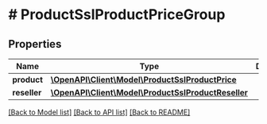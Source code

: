 # # ProductSslProductPriceGroup

## Properties

Name | Type | Description | Notes
------------ | ------------- | ------------- | -------------
**product** | [**\OpenAPI\Client\Model\ProductSslProductPrice**](ProductSslProductPrice.md) |  | [optional]
**reseller** | [**\OpenAPI\Client\Model\ProductSslProductReseller**](ProductSslProductReseller.md) |  | [optional]

[[Back to Model list]](../../README.md#models) [[Back to API list]](../../README.md#endpoints) [[Back to README]](../../README.md)
